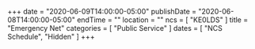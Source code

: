 +++
date = "2020-06-09T14:00:00-05:00"
publishDate = "2020-06-08T14:00:00-05:00"
endTime = ""
location = ""
ncs = [ "KE0LDS" ]
title = "Emergency Net"
categories = [ "Public Service" ]
dates = [ "NCS Schedule", "Hidden" ]
+++
